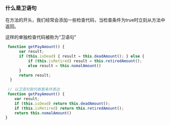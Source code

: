 ### 什么是卫语句

在方法的开头，我们经常会添加一些检查代码，当检查条件为true时立刻从方法中返回。

这样的单独检查代码被称为“卫语句”

```javascript
 function getPayAmount() {
      var result;
      if (this.isDead) { result = this.deadAmount(); } else {
          if (this.isRetired) result = this.retiredAmount();
          else result = this.nomalAmount()
      }
      return result;
  }
  
 // 以卫语句取代嵌套条件表达
 function getPayAmount() {
    var result;
    if (this.isDead) return this.deadAmount();
    if (this.isRetired) return this.retiredAmount();
    return this.nomalAmount()
}
```
